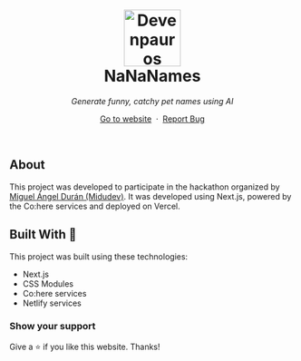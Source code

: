 <h1 align="center">
  <div align="center">
    <img alt="Devenpauros (Daniel Gomez) logo" src="./public/favicon.png" height="100px" width="auto"/>
  </div>
  NaNaNames
</h1>
<p align="center"><i>Generate funny, catchy pet names using AI</i></p>
<p align="center">
    <a href="https://nananames.vercel.app">Go to website</a>&nbsp;
    ·
    &nbsp;<a href="https://github.com/devenapuros/nananames/issues">Report Bug</a>
  </p>
<br/>

## About

This project was developed to participate in the hackathon organized by [Miguel Ángel Durán (Midudev)](https://github.com/midudev). It was developed using Next.js, powered by the Co:here services and deployed on Vercel.

## Built With 🚀

This project was built using these technologies:

* Next.js
* CSS Modules
* Co:here services
* Netlify services


### Show your support

Give a ⭐ if you like this website. Thanks!
